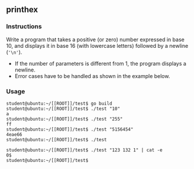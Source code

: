 ## printhex

### Instructions

Write a program that takes a positive (or zero) number expressed in base 10, and displays it in base 16 (with lowercase letters) followed by a newline (`'\n'`).

-   If the number of parameters is different from 1, the program displays a newline.
-   Error cases have to be handled as shown in the example below. 

### Usage

```console
student@ubuntu:~/[[ROOT]]/test$ go build
student@ubuntu:~/[[ROOT]]/test$ ./test "10"
a
student@ubuntu:~/[[ROOT]]/test$ ./test "255"
ff
student@ubuntu:~/[[ROOT]]/test$ ./test "5156454"
4eae66
student@ubuntu:~/[[ROOT]]/test$ ./test

student@ubuntu:~/[[ROOT]]/test$ ./test "123 132 1" | cat -e
0$
student@ubuntu:~/[[ROOT]]/test$ 
```
